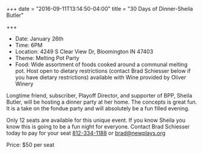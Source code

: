+++
date = "2016-09-11T13:14:50-04:00"
title = "30 Days of Dinner-Sheila Butler"

+++
* Date: January 26th
* Time: 6PM
* Location: 4249 S Clear View Dr, Bloomington IN 47403
* Theme: Melting Pot Party
* Food: Wide assortment of foods cooked around a communal melting pot. Host open to dietary restrictions (contact Brad Schiesser below if you have dietary restrictions) available with Wine provided by Oliver Winery

Longtime friend, subscriber, Playoff Director, and supporter of BPP, Sheila Butler, will be hosting a dinner party at her home. The concepts is great fun. It is a take on the fondue party and will absolutely be a fun filled evening.   

Only 12 seats are available for this unique event. If you know Sheila you know this is going to be a fun night for everyone. Contact Brad Schiesser today to pay for your seat [812-334-1188](telto:1+812-334-1188) or [brad@newplays.org](mailto:brad@newplays.org)

Price: $50 per seat
